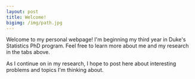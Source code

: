 ```yaml
---
layout: post
title: Welcome!
bigimg: /img/path.jpg
---
```


Welcome to my personal webpage! I'm beginning my third year in Duke's Statistics PhD program. Feel free to learn more about me and my research in the tabs above. 

As I continue on in my research, I hope to post here about interesting problems and topics I'm thinking about. 